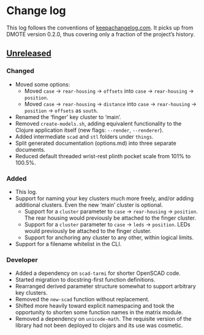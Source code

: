 # Change log
This log follows the conventions of
[keepachangelog.com](http://keepachangelog.com/). It picks up from DMOTE
version 0.2.0, thus covering only a fraction of the project’s history.

## [Unreleased]
### Changed
- Moved some options:
    - Moved `case` → `rear-housing` → `offsets` into
      `case` → `rear-housing` → `position`.
    - Moved `case` → `rear-housing` → `distance` into
      `case` → `rear-housing` → `position` → `offsets` as `south`.
- Renamed the ‘finger’ key cluster to ‘main‘.
- Removed `create-models.sh`, adding equivalent functionality to the Clojure
  application itself (new flags: `--render`, `--renderer`).
- Added intermediate `scad` and `stl` folders under `things`.
- Split generated documentation (options.md) into three separate documents.
- Reduced default threaded wrist-rest plinth pocket scale from 101% to 100.5%.

### Added
- This log.
- Support for naming your key clusters much more freely, and/or adding
  additional clusters. Even the new ‘main’ cluster is optional.
    - Support for a `cluster` parameter to `case` → `rear-housing` →
      `position`. The rear housing would previously be attached to the finger
      cluster.
    - Support for a `cluster` parameter to `case` → `leds` → `position`.
      LEDs would previously be attached to the finger cluster.
    - Support for anchoring any cluster to any other, within logical limits.
- Support for a filename whitelist in the CLI.

### Developer
- Added a dependency on `scad-tarmi` for shorter OpenSCAD code.
- Started migration to docstring-first function definitions.
- Rearranged derived parameter structure somewhat to support arbitrary key
  clusters.
- Removed the `new-scad` function without replacement.
- Shifted more heavily toward explicit namespacing and took the opportunity to
  shorten some function names in the matrix module.
- Removed a dependency on `unicode-math`. The requisite version of the library
  had not been deployed to clojars and its use was cosmetic.

[Unreleased]: https://github.com/veikman/dactyl-keyboard/compare/dmote-v0.2.0...HEAD
